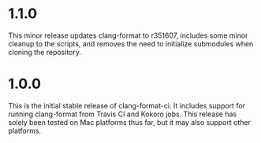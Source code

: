 # 1.1.0

This minor release updates clang-format to r351607, includes some minor cleanup to the scripts, and
removes the need to initialize submodules when cloning the repository.

# 1.0.0

This is the initial stable release of clang-format-ci. It includes support for running clang-format
from Travis CI and Kokoro jobs. This release has solely been tested on Mac platforms thus far, but
it may also support other platforms.


